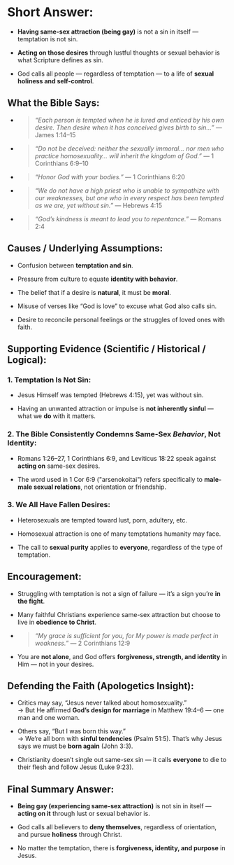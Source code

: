 # Short Answer:
- **Having same-sex attraction (being gay)** is not a sin in itself — temptation is not sin.
    
- **Acting on those desires** through lustful thoughts or sexual behavior is what Scripture defines as sin.
    
- God calls all people — regardless of temptation — to a life of **sexual holiness and self-control**.

## What the Bible Says:

- > _“Each person is tempted when he is lured and enticed by his own desire. Then desire when it has conceived gives birth to sin…”_ — James 1:14–15
    
- > _“Do not be deceived: neither the sexually immoral… nor men who practice homosexuality… will inherit the kingdom of God.”_ — 1 Corinthians 6:9–10
    
- > _“Honor God with your bodies.”_ — 1 Corinthians 6:20
    
- > _“We do not have a high priest who is unable to sympathize with our weaknesses, but one who in every respect has been tempted as we are, yet without sin.”_ — Hebrews 4:15
    
- > _“God’s kindness is meant to lead you to repentance.”_ — Romans 2:4

## Causes / Underlying Assumptions:

- Confusion between **temptation and sin**.
    
- Pressure from culture to equate **identity with behavior**.
    
- The belief that if a desire is **natural**, it must be **moral**.
    
- Misuse of verses like “God is love” to excuse what God also calls sin.
    
- Desire to reconcile personal feelings or the struggles of loved ones with faith.

## Supporting Evidence (Scientific / Historical / Logical):

### 1. **Temptation Is Not Sin:**

- Jesus Himself was tempted (Hebrews 4:15), yet was without sin.
    
- Having an unwanted attraction or impulse is **not inherently sinful** — what we **do** with it matters.
    

### 2. **The Bible Consistently Condemns Same-Sex _Behavior_, Not Identity:**

- Romans 1:26–27, 1 Corinthians 6:9, and Leviticus 18:22 speak against **acting on** same-sex desires.
    
- The word used in 1 Cor 6:9 ("arsenokoitai") refers specifically to **male-male sexual relations**, not orientation or friendship.
    

### 3. **We All Have Fallen Desires:**

- Heterosexuals are tempted toward lust, porn, adultery, etc.
    
- Homosexual attraction is one of many temptations humanity may face.
    
- The call to **sexual purity** applies to **everyone**, regardless of the type of temptation.

## Encouragement:

- Struggling with temptation is not a sign of failure — it’s a sign you’re **in the fight**.
    
- Many faithful Christians experience same-sex attraction but choose to live in **obedience to Christ**.
    
- > _“My grace is sufficient for you, for My power is made perfect in weakness.”_ — 2 Corinthians 12:9
    
- You are **not alone**, and God offers **forgiveness, strength, and identity** in Him — not in your desires.

## Defending the Faith (Apologetics Insight):

- Critics may say, “Jesus never talked about homosexuality.”  
    → But He affirmed **God’s design for marriage** in Matthew 19:4–6 — one man and one woman.
    
- Others say, “But I was born this way.”  
    → We’re all born with **sinful tendencies** (Psalm 51:5). That’s why Jesus says we must be **born again** (John 3:3).
    
- Christianity doesn’t single out same-sex sin — it calls **everyone** to die to their flesh and follow Jesus (Luke 9:23).

## Final Summary Answer:

- **Being gay (experiencing same-sex attraction)** is not sin in itself — **acting on it** through lust or sexual behavior is.
    
- God calls all believers to **deny themselves**, regardless of orientation, and pursue **holiness** through Christ.
    
- No matter the temptation, there is **forgiveness, identity, and purpose** in Jesus.